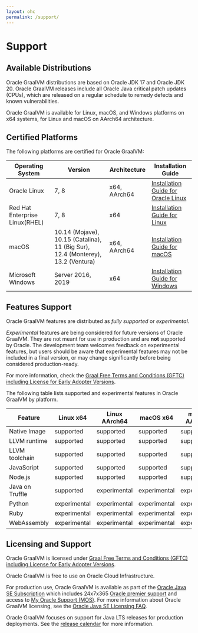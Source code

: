 ```yaml
---
layout: ohc
permalink: /support/
---
```


# Support

## Available Distributions

Oracle GraalVM distributions are based on Oracle JDK 17 and Oracle JDK 20.
Oracle GraalVM releases include all Oracle Java critical patch updates (CPUs), which are released on a regular schedule to remedy defects and known vulnerabilities.

Oracle GraalVM is available for Linux, macOS, and Windows platforms on x64 systems, for Linux and macOS on AArch64 architecture.

## Certified Platforms

The following platforms are certified for Oracle GraalVM:

| Operating System 	| Version 	| Architecture 	| Installation Guide 	|
|------------------------------------	|--------------	|--------------	|-------------------------------------------------------------------------------------------------------------------------------------------------------------------------------------	|
| Oracle Linux 	| 7, 8 	| x64, AArch64| [Installation Guide for Oracle Linux](../getting-started/graalvm-enterprise/oci/installation-compute-instance-with-OL.md) 	|
| Red Hat Enterprise Linux(RHEL) 	| 7, 8 	| x64 	| [Installation Guide for Linux](../getting-started/graalvm-enterprise/installation-linux.md) 	|
| macOS 	| 10.14 (Mojave), 10.15 (Catalina), 11 (Big Sur), 12.4 (Monterey), 13.2 (Ventura)	| x64, AArch64	| [Installation Guide for macOS](../getting-started/graalvm-enterprise/installation-macos.md) 	|
| Microsoft Windows 	| Server 2016, 2019	| x64 	| [Installation Guide for Windows](../getting-started/graalvm-enterprise/installation-windows.md) 	|

## Features Support

Oracle GraalVM features are distributed as _fully supported_ or _experimental_.

_Experimental_ features are being considered for future versions of Oracle GraalVM.
They are not meant for use in production and are **not** supported by Oracle.
The development team welcomes feedback on experimental features, but users should be aware that experimental features may not be included in a final version, or may change significantly before being considered production-ready.

For more information, check the [Graal Free Terms and Conditions (GFTC) including License for Early Adopter Versions](https://www.oracle.com/downloads/licenses/graal-free-license.html).


The following table lists supported and experimental features in Oracle GraalVM by platform.

| Feature         | Linux x64     | Linux AArch64 | macOS x64     | macOS AArch64 | Windows x64   |
|-----------------|---------------|---------------|---------------|---------------|---------------|
| Native Image    | supported     | supported     | supported     | supported     | supported     |
| LLVM runtime    | supported     | supported     | supported     | supported     | experimental  |
| LLVM toolchain  | supported     | supported     | supported     | supported     | experimental  |
| JavaScript      | supported     | supported     | supported     | supported     | supported     |
| Node.js         | supported     | supported     | supported     | supported     | supported     |
| Java on Truffle | supported     | experimental  | experimental  | experimental  | experimental  |
| Python          | experimental  | experimental  | experimental  | experimental  | not available |
| Ruby            | experimental  | experimental  | experimental  | experimental  | not available |
| WebAssembly     | experimental  | experimental  | experimental  | experimental  | experimental  |

## Licensing and Support

Oracle GraalVM is licensed under [Graal Free Terms and Conditions (GFTC) including License for Early Adopter Versions](https://www.oracle.com/downloads/licenses/graal-free-license.html).

Oracle GraalVM is free to use on Oracle Cloud Infrastructure.

For production use, Oracle GraalVM is available as part of the [Oracle Java SE Subscription](https://www.oracle.com/uk/java/java-se-subscription/) which includes 24x7x365 [Oracle premier support](https://www.oracle.com/support/premier/) and access to [My Oracle Support (MOS)](https://www.oracle.com/support/). For more information about Oracle GraalVM licensing, see the [Oracle Java SE Licensing FAQ](https://www.oracle.com/java/technologies/javase/jdk-faqs.html).

Oracle GraalVM focuses on support for Java LTS releases for production deployments.
See the [release calendar](../../release-notes/enterprise/oracle-graalvm-release-calendar.md) for more information.
